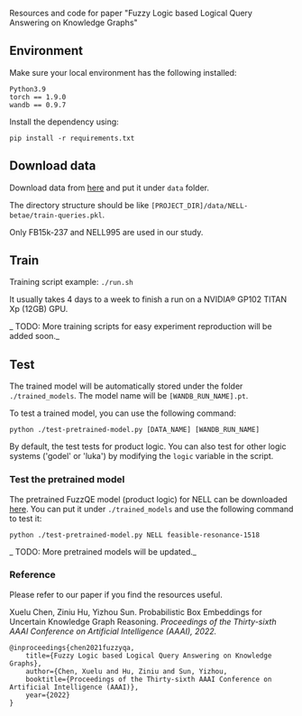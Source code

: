 Resources and code for paper "Fuzzy Logic based Logical Query Answering on Knowledge Graphs"


## Environment
Make sure your local environment has the following installed:

    Python3.9
    torch == 1.9.0
    wandb == 0.9.7
    

Install the dependency using:

    pip install -r requirements.txt


## Download data

Download data from [here](http://snap.stanford.edu/betae/KG_data.zip) and put it under `data` folder.

The directory structure should be like `[PROJECT_DIR]/data/NELL-betae/train-queries.pkl`.


Only FB15k-237 and NELL995 are used in our study.


## Train
Training script example: `./run.sh`

It usually takes 4 days to a week to finish a run on a NVIDIA® GP102 TITAN Xp (12GB) GPU. 


_
TODO: More training scripts for easy experiment reproduction will be added soon._



## Test

The trained model will be automatically stored under the folder `./trained_models`. The model name will be `[WANDB_RUN_NAME].pt`.

To test a trained model, you can use the following command:

    python ./test-pretrained-model.py [DATA_NAME] [WANDB_RUN_NAME]

By default, the test tests for product logic. You can also test for other logic systems ('godel' or 'luka') by modifying the `logic` variable in the script.


### Test the pretrained model

The pretrained FuzzQE model (product logic) for NELL can be downloaded [here](https://drive.google.com/file/d/15ByNcDayg5Vw67SaIk9ZPE3Gfa9tlTmo/view?usp=sharing). You can put it under `./trained_models` and use the following command to test it:

    python ./test-pretrained-model.py NELL feasible-resonance-1518


_
TODO: More pretrained models will be updated._



### Reference
Please refer to our paper if you find the resources useful. 

Xuelu Chen, Ziniu Hu, Yizhou Sun. Probabilistic Box Embeddings for Uncertain Knowledge Graph Reasoning. *Proceedings of the Thirty-sixth AAAI Conference on Artificial Intelligence (AAAI), 2022.*



    @inproceedings{chen2021fuzzyqa,
        title={Fuzzy Logic based Logical Query Answering on Knowledge Graphs},
        author={Chen, Xuelu and Hu, Ziniu and Sun, Yizhou,
        booktitle={Proceedings of the Thirty-sixth AAAI Conference on Artificial Intelligence (AAAI)},
        year={2022}
    }

